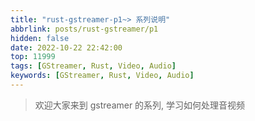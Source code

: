 ```yaml
---
title: "rust-gstreamer-p1~> 系列说明"
abbrlink: posts/rust-gstreamer/p1
hidden: false
date: 2022-10-22 22:42:00
top: 11999
tags: [GStreamer, Rust, Video, Audio]
keywords: [GStreamer, Rust, Video, Audio]
---
```

> 欢迎大家来到 gstreamer 的系列, 学习如何处理音视频
<!-- more -->
